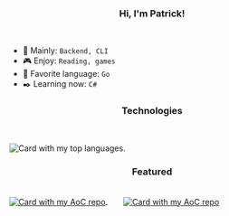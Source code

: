 <h3 align="center">Hi, I'm Patrick!</h3>

<br />

  - 🎯 Mainly: `Backend, CLI`
  - 🎮 Enjoy: `Reading, games`
  - 🫶 Favorite language: `Go`
  - ✒️ Learning now: `C#`

<h3 align="center">Technologies</h3>

<br />

<p align="left">
  <img src="https://github-readme-stats-black-eta.vercel.app/api/top-langs/?username=patrick564&hide=css,html,php,jsx&exclude_repo=spotify-clon-backend,chat-room-client,chat-room-server,planetarium-nasa-api,github-readme-stats&layout=donut&theme=radical" alt="Card with my top languages." />
</p>

<h3 align="center">Featured</h3>

<br />

<a href="https://github.com/Patrick564/go-versions-api">
  <img align="center" src="https://github-readme-stats-black-eta.vercel.app/api/pin?username=patrick564&repo=go-versions-api&theme=radical" alt="Card with my AoC repo" />
</a>&nbsp;&nbsp;&nbsp;&nbsp;&nbsp;&nbsp;
<a href="https://github.com/Patrick564/advent-of-code">
  <img align="center" src="https://github-readme-stats-black-eta.vercel.app/api/pin?username=patrick564&repo=advent-of-code&theme=radical" alt="Card with my AoC repo" />
</a>
